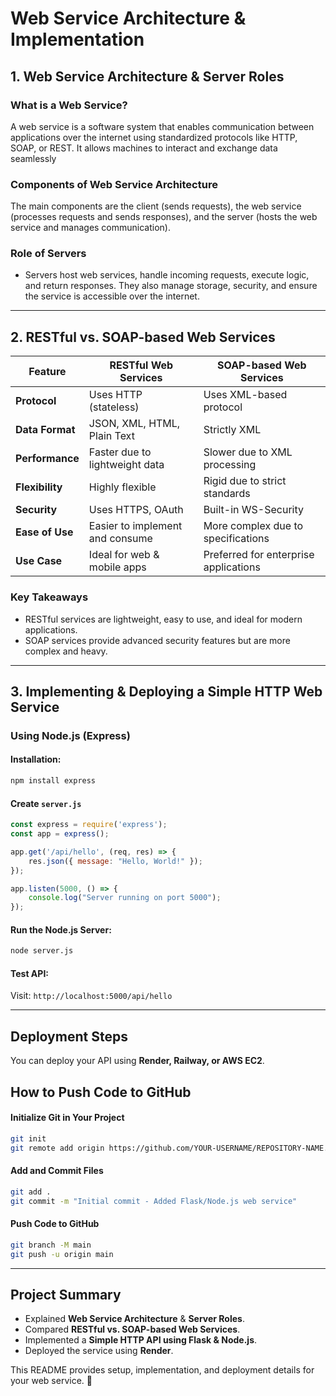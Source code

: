 # Web Service Architecture & Implementation

## 1. Web Service Architecture & Server Roles

### **What is a Web Service?**
A web service is a software system that enables communication between applications over the internet using standardized protocols like HTTP, SOAP, or REST. It allows machines to interact and exchange data seamlessly

### **Components of Web Service Architecture**
The main components are the client (sends requests), the web service (processes requests and sends responses), and the server (hosts the web service and manages communication).

### **Role of Servers**
- Servers host web services, handle incoming requests, execute logic, and return responses. They also manage storage, security, and ensure the service is accessible over the internet.

---

## 2. RESTful vs. SOAP-based Web Services

| Feature         | RESTful Web Services       | SOAP-based Web Services    |
|---------------|--------------------------|---------------------------|
| **Protocol**  | Uses HTTP (stateless)    | Uses XML-based protocol   |
| **Data Format** | JSON, XML, HTML, Plain Text | Strictly XML |
| **Performance** | Faster due to lightweight data | Slower due to XML processing |
| **Flexibility** | Highly flexible         | Rigid due to strict standards |
| **Security**   | Uses HTTPS, OAuth       | Built-in WS-Security |
| **Ease of Use** | Easier to implement and consume | More complex due to specifications |
| **Use Case**   | Ideal for web & mobile apps | Preferred for enterprise applications |

### **Key Takeaways**
- RESTful services are lightweight, easy to use, and ideal for modern applications.
- SOAP services provide advanced security features but are more complex and heavy.

---

## 3. Implementing & Deploying a Simple HTTP Web Service

### **Using Node.js (Express)**

#### **Installation:**
```bash
npm install express
```

#### **Create `server.js`**
```javascript
const express = require('express');
const app = express();

app.get('/api/hello', (req, res) => {
    res.json({ message: "Hello, World!" });
});

app.listen(5000, () => {
    console.log("Server running on port 5000");
});
```

#### **Run the Node.js Server:**
```bash
node server.js
```

#### **Test API:**
Visit: `http://localhost:5000/api/hello`

---

## **Deployment Steps**
You can deploy your API using **Render, Railway, or AWS EC2**.


## **How to Push Code to GitHub**

#### **Initialize Git in Your Project**
```bash
git init
git remote add origin https://github.com/YOUR-USERNAME/REPOSITORY-NAME.git
```

#### **Add and Commit Files**
```bash
git add .
git commit -m "Initial commit - Added Flask/Node.js web service"
```

#### **Push Code to GitHub**
```bash
git branch -M main
git push -u origin main
```

---

## **Project Summary**
- Explained **Web Service Architecture** & **Server Roles**.
- Compared **RESTful vs. SOAP-based Web Services**.
- Implemented a **Simple HTTP API using Flask & Node.js**.
- Deployed the service using **Render**.

This README provides setup, implementation, and deployment details for your web service. 🚀
